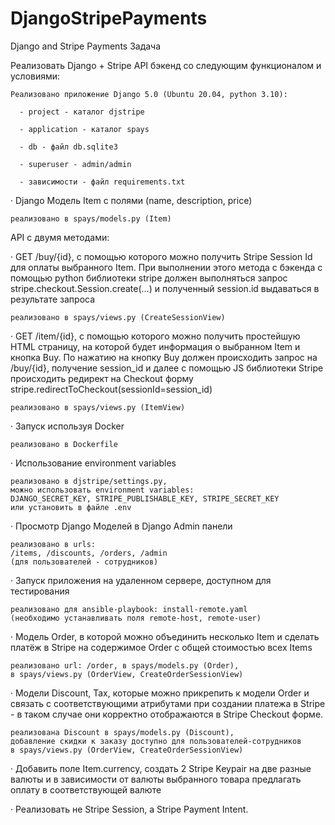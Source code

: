# DjangoStripePayments
Django and Stripe Payments
Задача

Реализовать Django + Stripe API бэкенд со следующим функционалом и условиями:

```
Реализовано приложение Django 5.0 (Ubuntu 20.04, python 3.10):
  
  - project - каталог djstripe
  
  - application - каталог spays
  
  - db - файл db.sqlite3
  
  - superuser - admin/admin
  
  - зависимости - файл requirements.txt
```

·   Django Модель Item с полями (name, description, price)

```
реализовано в spays/models.py (Item)
```

API с двумя методами:

·   GET /buy/{id}, c помощью которого можно получить Stripe Session Id для оплаты выбранного Item. При выполнении этого метода c бэкенда с помощью python библиотеки stripe должен выполняться запрос stripe.checkout.Session.create(...) и полученный session.id выдаваться в результате запроса

```
реализовано в spays/views.py (CreateSessionView)
```

·   GET /item/{id}, c помощью которого можно получить простейшую HTML страницу, на которой будет информация о выбранном Item и кнопка Buy. По нажатию на кнопку Buy должен происходить запрос на /buy/{id}, получение session_id и далее с помощью JS библиотеки Stripe происходить редирект на Checkout форму stripe.redirectToCheckout(sessionId=session_id)

```
реализовано в spays/views.py (ItemView)
```

·   Запуск используя Docker

```
реализовано в Dockerfile
```

·   Использование environment variables

```
реализовано в djstripe/settings.py, 
можно использовать environment variables: 
DJANGO_SECRET_KEY, STRIPE_PUBLISHABLE_KEY, STRIPE_SECRET_KEY 
или установить в файле .env
```

·   Просмотр Django Моделей в Django Admin панели

```
реализовано в urls: 
/items, /discounts, /orders, /admin 
(для пользователей - сотрудников)
```

·   Запуск приложения на удаленном сервере, доступном для тестирования

```
реализовано для ansible-playbook: install-remote.yaml 
(необходимо устанавливать поля remote-host, remote-user)
```

·   Модель Order, в которой можно объединить несколько Item и сделать платёж в Stripe на содержимое Order c общей стоимостью всех Items

```
реализовано url: /order, в spays/models.py (Order), 
в spays/views.py (OrderView, CreateOrderSessionView)
```

·   Модели Discount, Tax, которые можно прикрепить к модели Order и связать с соответствующими атрибутами при создании платежа в Stripe - в таком случае они корректно отображаются в Stripe Checkout форме.

```
реализована Discount в spays/models.py (Discount), 
добавление скидки к заказу доступно для пользователей-сотрудников 
в spays/views.py (OrderView, CreateOrderSessionView)
```

·   Добавить поле Item.currency, создать 2 Stripe Keypair на две разные валюты и в зависимости от валюты выбранного товара предлагать оплату в соответствующей валюте

·   Реализовать не Stripe Session, а Stripe Payment Intent.



